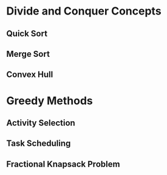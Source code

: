 # Divide and Conquer Concepts
## Quick Sort
## Merge Sort
## Convex Hull
# Greedy Methods 
## Activity Selection
## Task Scheduling 
## Fractional Knapsack Problem

